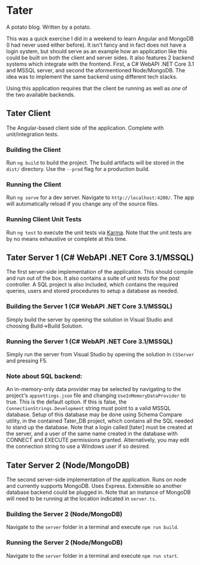 # Tater
A potato blog. Written by a potato.

This was a quick exercise I did in a weekend to learn Angular and MongoDB (I had never used either before). 
It isn't fancy and in fact does not have a login system, but should serve as an example how an application 
like this could be built on both the client and server sides. It also features 2 backend systems which integrate
with the frontend. First, a C# WebAPI .NET Core 3.1 and MSSQL server, and second the aformentioned Node/MongoDB. 
The idea was to implement the same backend using different tech stacks.

Using this application requires that the client be running as well as *one* of the two available backends.

## Tater Client
The Angular-based client side of the application. Complete with unit/integration tests.

### Building the Client
Run `ng build` to build the project. The build artifacts will be stored in the `dist/` directory. Use the `--prod` flag for a production build.

### Running the Client
Run `ng serve` for a dev server. Navigate to `http://localhost:4200/`. The app will automatically reload if you change any of the source files.

### Running Client Unit Tests
Run `ng test` to execute the unit tests via [Karma](https://karma-runner.github.io). Note that the unit tests are by no means exhaustive or complete at this time.

## Tater Server 1 (C# WebAPI .NET Core 3.1/MSSQL)
The first server-side implementation of the application. This should compile and run out of the box. It also contains a suite of unit tests for the post controller. A SQL project is also included, which contains the required queries, users and stored procedures to setup a database as needed.

### Building the Server 1 (C# WebAPI .NET Core 3.1/MSSQL)
Simply build the server by opening the solution in Visual Studio and choosing Build->Build Solution.

### Running the Server 1 (C# WebAPI .NET Core 3.1/MSSQL)
Simply run the server from Visual Studio by opening the solution in `CSServer` and pressing F5.

### Note about SQL backend:
An in-memory-only data provider may be selected by navigating to the project's `appsettings.json` file and changing `UseInMemoryDataProvider` to true. This is the default option. If this is false, the `ConnectionStrings.Development` string must point to a valid MSSQL database. Setup of this database may be done using Schema Compare utility, in the contained Tater_DB project, which contains all the SQL needed to stand up the database. Note that a login called [tater] must be created at the server, and a user of the same name created in the database with CONNECT and EXECUTE permissions granted. Alternatively, you may edit the connection string to use a Windows user if so desired.

## Tater Server 2 (Node/MongoDB)
The second server-side implementation of the application. Runs on node and currently supports MongoDB. Uses Express. Extensible so another 
database backend could be plugged in. Note that an instance of MongoDB will need to be running at the location indicated in `server.ts`.

### Building the Server 2 (Node/MongoDB)
Navigate to the `server` folder in a terminal and execute `npm run build`.

### Running the Server 2 (Node/MongoDB)
Navigate to the `server` folder in a terminal and execute `npm run start`.